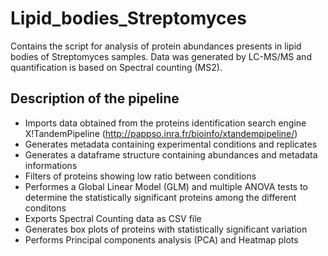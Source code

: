 # Lipid_bodies_Streptomyces
Contains the script for analysis of protein abundances presents in lipid bodies of Streptomyces samples. 
Data was generated by LC-MS/MS and quantification is based on Spectral counting (MS2). 

## Description of the pipeline

* Imports data obtained from the proteins identification search engine X!TandemPipeline (http://pappso.inra.fr/bioinfo/xtandempipeline/)
* Generates metadata containing experimental conditions and replicates
* Generates a dataframe structure containing abundances and metadata informations
* Filters of proteins showing low ratio between conditions
* Performes a Global Linear Model (GLM) and multiple ANOVA tests to determine the statistically significant proteins among the different conditons
* Exports Spectral Counting data as CSV file
* Generates box plots of proteins with statistically significant variation
* Performs Principal components analysis (PCA) and Heatmap plots 
